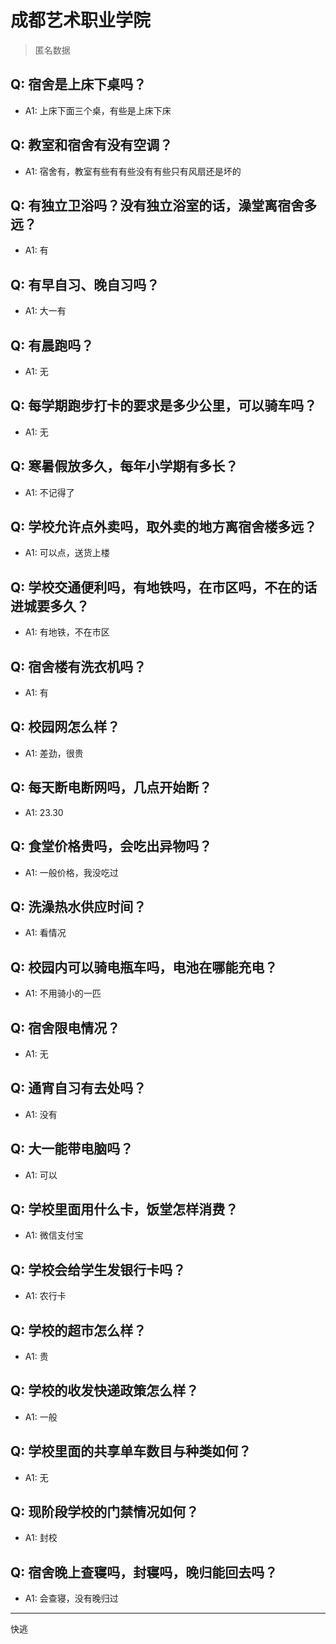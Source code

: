 # 成都艺术职业学院
> 匿名数据
## Q: 宿舍是上床下桌吗？
- A1: 上床下面三个桌，有些是上床下床
## Q: 教室和宿舍有没有空调？
- A1: 宿舍有，教室有些有有些没有有些只有风扇还是坏的
## Q: 有独立卫浴吗？没有独立浴室的话，澡堂离宿舍多远？
- A1: 有
## Q: 有早自习、晚自习吗？
- A1: 大一有
## Q: 有晨跑吗？
- A1: 无
## Q: 每学期跑步打卡的要求是多少公里，可以骑车吗？
- A1: 无
## Q: 寒暑假放多久，每年小学期有多长？
- A1: 不记得了
## Q: 学校允许点外卖吗，取外卖的地方离宿舍楼多远？
- A1: 可以点，送货上楼
## Q: 学校交通便利吗，有地铁吗，在市区吗，不在的话进城要多久？
- A1: 有地铁，不在市区
## Q: 宿舍楼有洗衣机吗？
- A1: 有
## Q: 校园网怎么样？
- A1: 差劲，很贵
## Q: 每天断电断网吗，几点开始断？
- A1: 23.30
## Q: 食堂价格贵吗，会吃出异物吗？
- A1: 一般价格，我没吃过
## Q: 洗澡热水供应时间？
- A1: 看情况
## Q: 校园内可以骑电瓶车吗，电池在哪能充电？
- A1: 不用骑小的一匹
## Q: 宿舍限电情况？
- A1: 无
## Q: 通宵自习有去处吗？
- A1: 没有
## Q: 大一能带电脑吗？
- A1: 可以
## Q: 学校里面用什么卡，饭堂怎样消费？
- A1: 微信支付宝
## Q: 学校会给学生发银行卡吗？
- A1: 农行卡
## Q: 学校的超市怎么样？
- A1: 贵
## Q: 学校的收发快递政策怎么样？
- A1: 一般
## Q: 学校里面的共享单车数目与种类如何？
- A1: 无
## Q: 现阶段学校的门禁情况如何？
- A1: 封校
## Q: 宿舍晚上查寝吗，封寝吗，晚归能回去吗？
- A1: 会查寝，没有晚归过
***
快逃